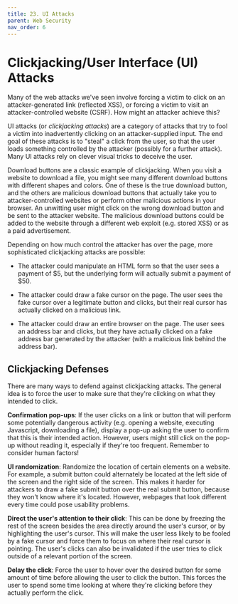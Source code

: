 ```yaml
---
title: 23. UI Attacks
parent: Web Security
nav_order: 6
---
```


# Clickjacking/User Interface (UI) Attacks

Many of the web attacks we've seen involve forcing a victim to click on an
attacker-generated link (reflected XSS), or forcing a victim to visit an
attacker-controlled website (CSRF). How might an attacker achieve this?

UI attacks (or _clickjacking attacks_) are a category of attacks that try to
fool a victim into inadvertently clicking on an attacker-supplied input. The end
goal of these attacks is to "steal" a click from the user, so that the user
loads something controlled by the attacker (possibly for a further attack). Many
UI attacks rely on clever visual tricks to deceive the user.

Download buttons are a classic example of clickjacking. When you visit a website
to download a file, you might see many different download buttons with different
shapes and colors. One of these is the true download button, and the others are
malicious download buttons that actually take you to attacker-controlled
websites or perform other malicious actions in your browser. An unwitting user
might click on the wrong download button and be sent to the attacker website.
The malicious download buttons could be added to the website through a different
web exploit (e.g. stored XSS) or as a paid advertisement.

Depending on how much control the attacker has over the page, more sophisticated
clickjacking attacks are possible:

- The attacker could manipulate an HTML form so that the user sees a payment of
  $5, but the underlying form will actually submit a payment of $50.

- The attacker could draw a fake cursor on the page. The user sees the fake
  cursor over a legitimate button and clicks, but their real cursor has actually
  clicked on a malicious link.

- The attacker could draw an entire browser on the page. The user sees an
  address bar and clicks, but they have actually clicked on a fake address bar
  generated by the attacker (with a malicious link behind the address bar).

## Clickjacking Defenses

There are many ways to defend against clickjacking attacks. The general idea is
to force the user to make sure that they're clicking on what they intended to
click.

**Confirmation pop-ups**: If the user clicks on a link or button that will
perform some potentially dangerous activity (e.g. opening a website, executing
Javascript, downloading a file), display a pop-up asking the user to confirm
that this is their intended action. However, users might still click on the
pop-up without reading it, especially if they're too frequent. Remember to
consider human factors!

**UI randomization**: Randomize the location of certain elements on a website.
For example, a submit button could alternately be located at the left side of
the screen and the right side of the screen. This makes it harder for attackers
to draw a fake submit button over the real submit button, because they won't
know where it's located. However, webpages that look different every time could
pose usability problems.

**Direct the user's attention to their click**: This can be done by freezing the
rest of the screen besides the area directly around the user's cursor, or by
highlighting the user's cursor. This will make the user less likely to be fooled
by a fake cursor and force them to focus on where their real cursor is pointing.
The user's clicks can also be invalidated if the user tries to click outside of
a relevant portion of the screen.

**Delay the click**: Force the user to hover over the desired button for some
amount of time before allowing the user to click the button. This forces the
user to spend some time looking at where they're clicking before they actually
perform the click.
